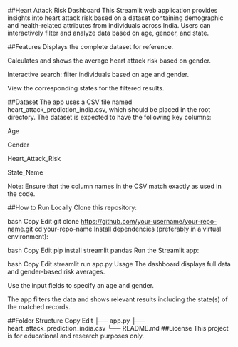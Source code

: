 ##Heart Attack Risk Dashboard
This Streamlit web application provides insights into heart attack risk based on a dataset containing demographic and health-related attributes from individuals across India. Users can interactively filter and analyze data based on age, gender, and state.

##Features
Displays the complete dataset for reference.

Calculates and shows the average heart attack risk based on gender.

Interactive search: filter individuals based on age and gender.

View the corresponding states for the filtered results.

##Dataset
The app uses a CSV file named heart_attack_prediction_india.csv, which should be placed in the root directory. The dataset is expected to have the following key columns:

Age

Gender

Heart_Attack_Risk

State_Name

Note: Ensure that the column names in the CSV match exactly as used in the code.

##How to Run Locally
Clone this repository:

bash
Copy
Edit
git clone https://github.com/your-username/your-repo-name.git
cd your-repo-name
Install dependencies (preferably in a virtual environment):

bash
Copy
Edit
pip install streamlit pandas
Run the Streamlit app:

bash
Copy
Edit
streamlit run app.py
Usage
The dashboard displays full data and gender-based risk averages.

Use the input fields to specify an age and gender.

The app filters the data and shows relevant results including the state(s) of the matched records.

##Folder Structure
Copy
Edit
├── app.py
├── heart_attack_prediction_india.csv
└── README.md
##License
This project is for educational and research purposes only.
